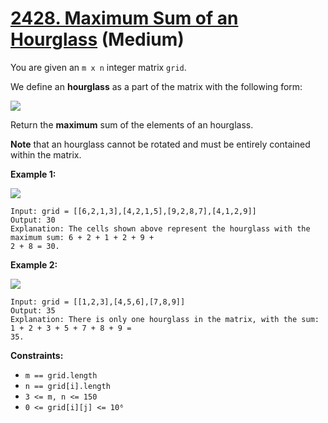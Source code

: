 # [2428. Maximum Sum of an Hourglass][link] (Medium)

[link]: https://leetcode.com/problems/maximum-sum-of-an-hourglass/

You are given an `m x n` integer matrix `grid`.

We define an **hourglass** as a part of the matrix with the following form:

![](https://assets.leetcode.com/uploads/2022/08/21/img.jpg)

Return the **maximum** sum of the elements of an hourglass.

**Note** that an hourglass cannot be rotated and must be entirely contained within the matrix.

**Example 1:**

![](https://assets.leetcode.com/uploads/2022/08/21/1.jpg)

```
Input: grid = [[6,2,1,3],[4,2,1,5],[9,2,8,7],[4,1,2,9]]
Output: 30
Explanation: The cells shown above represent the hourglass with the maximum sum: 6 + 2 + 1 + 2 + 9 +
2 + 8 = 30.
```

**Example 2:**

![](https://assets.leetcode.com/uploads/2022/08/21/2.jpg)

```
Input: grid = [[1,2,3],[4,5,6],[7,8,9]]
Output: 35
Explanation: There is only one hourglass in the matrix, with the sum: 1 + 2 + 3 + 5 + 7 + 8 + 9 =
35.
```

**Constraints:**

- `m == grid.length`
- `n == grid[i].length`
- `3 <= m, n <= 150`
- `0 <= grid[i][j] <= 10⁶`
